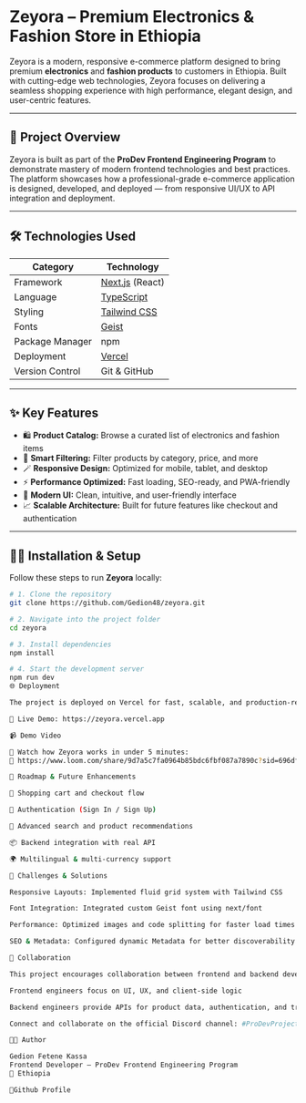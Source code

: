 # Zeyora – Premium Electronics & Fashion Store in Ethiopia

Zeyora is a modern, responsive e-commerce platform designed to bring premium **electronics** and **fashion products** to customers in Ethiopia. Built with cutting-edge web technologies, Zeyora focuses on delivering a seamless shopping experience with high performance, elegant design, and user-centric features.

---

## 📌 Project Overview

Zeyora is built as part of the **ProDev Frontend Engineering Program** to demonstrate mastery of modern frontend technologies and best practices. The platform showcases how a professional-grade e-commerce application is designed, developed, and deployed — from responsive UI/UX to API integration and deployment.

---

## 🛠️ Technologies Used

| Category | Technology |
|----------|------------|
| Framework | [Next.js](https://nextjs.org/) (React) |
| Language | [TypeScript](https://www.typescriptlang.org/) |
| Styling | [Tailwind CSS](https://tailwindcss.com/) |
| Fonts | [Geist](https://vercel.com/fonts) |
| Package Manager | npm |
| Deployment | [Vercel](https://vercel.com/) |
| Version Control | Git & GitHub |

---

## ✨ Key Features

- 🛍️ **Product Catalog:** Browse a curated list of electronics and fashion items  
- 🔎 **Smart Filtering:** Filter products by category, price, and more  
- 🪄 **Responsive Design:** Optimized for mobile, tablet, and desktop  
- ⚡ **Performance Optimized:** Fast loading, SEO-ready, and PWA-friendly  
- 🎨 **Modern UI:** Clean, intuitive, and user-friendly interface  
- 📈 **Scalable Architecture:** Built for future features like checkout and authentication

---

## 🧑‍💻 Installation & Setup

Follow these steps to run **Zeyora** locally:

```bash
# 1. Clone the repository
git clone https://github.com/Gedion48/zeyora.git

# 2. Navigate into the project folder
cd zeyora

# 3. Install dependencies
npm install

# 4. Start the development server
npm run dev
🌐 Deployment

The project is deployed on Vercel for fast, scalable, and production-ready hosting.

🔗 Live Demo: https://zeyora.vercel.app

📹 Demo Video

🎥 Watch how Zeyora works in under 5 minutes:
📎 https://www.loom.com/share/9d7a5c7fa0964b85bdc6fbf087a7890c?sid=696df239-0ac8-4f89-b73e-e97d77791150

🚀 Roadmap & Future Enhancements

🛒 Shopping cart and checkout flow

🔐 Authentication (Sign In / Sign Up)

🧠 Advanced search and product recommendations

📦 Backend integration with real API

🌍 Multilingual & multi-currency support

🧠 Challenges & Solutions

Responsive Layouts: Implemented fluid grid system with Tailwind CSS

Font Integration: Integrated custom Geist font using next/font

Performance: Optimized images and code splitting for faster load times

SEO & Metadata: Configured dynamic Metadata for better discoverability

🤝 Collaboration

This project encourages collaboration between frontend and backend developers.

Frontend engineers focus on UI, UX, and client-side logic

Backend engineers provide APIs for product data, authentication, and transactions

Connect and collaborate on the official Discord channel: #ProDevProjectNexus

👨‍💻 Author

Gedion Fetene Kassa 
Frontend Developer – ProDev Frontend Engineering Program
📍 Ethiopia

🔗Github Profile
